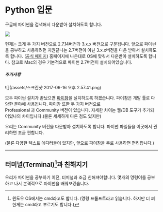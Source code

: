 # Python 입문

구글에 파이썬을 검색해서 다운받아 설치하도록 합니다.

![](http://cfile24.uf.tistory.com/image/21703042586E22CF0665BF)

현재는 크게 두 가지 버전으로 2.7.14버전과 3.x.x 버전으로 구분됩니다. 앞으로 파이썬을 공부하고 사용하려면 지원끝나는 2.7버전이 아닌 3.x.x버전을 다운 받아서 설치하도록 합니다. \([공식 페이지](https://www.python.org/downloads/)\) 홈페이지에 나온대로 OS에 맞춰서 다운받아 설치하도록 합니다. 참고로 Mac의 경우 기본적으로 파이썬 2.7버전이 설치되어있습니다.

##### 추가사항

![](/assets/스크린샷 2017-09-16 오후 2.57.41.png)

모두 파이썬 설치가 끝났으면 [파이참](https://www.jetbrains.com/pycharm/download/)을 설치하도록 하겠습니다. 파이참은 개발 툴로 다양한 분야에 사용됩니다. 파이참 또한 두 가지 버전으로  
Professional 과 Community 버전이 있습니다. 자세한 차이는 웹/DB 도구가 추가되어있나의 차이입니다.\(물론 세세하게 다른 점도 있지만\)

우리는 Community 버전을 다운받아 설치하도록 합니다. 파이썬 파일들을 이곳에서 관리하면 조금 편합니다.

\(물론 다양한 텍스트 에디터들이 있지만, 앞으로 파이참을 주로 사용하면 편리합니다.\)

---

## 터미널\(Terminal\)[^1]과 친해지기

우리가 파이썬을 공부하기 이전, 터미널과 조금 친해져야합니다. 몇개의 명령어를 공부하고 나서 본격적으로 파이썬을 배워보겠습니다.





[^1]: 윈도우 OS에서는 cmd라고도 합니다. \(명령 프롬프트라고 읽습니다. 하지만 더 펴한게는 cmd라고 부르기도 합니다.\) 

